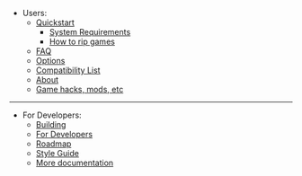   * Users:
    * [Quickstart](https://github.com/xenia-project/xenia/wiki/Quickstart)
      * [System Requirements](https://github.com/xenia-project/xenia/wiki/Quickstart#system-requirements)
      * [How to rip games](https://github.com/xenia-project/xenia/wiki/Quickstart#how-to-rip-games)
    * [FAQ](https://github.com/xenia-project/xenia/wiki/FAQ)
    * [Options](https://github.com/xenia-project/xenia/wiki/Options)
    * [Compatibility List](https://github.com/xenia-project/game-compatibility/issues)
    * [About](https://github.com/xenia-project/xenia/wiki/About)
    * [Game hacks, mods, etc](https://github.com/xenia-project/xenia/wiki/Game-hacks,-mods,-etc)
---
  * For Developers:
    * [Building](https://github.com/xenia-project/xenia/blob/master/docs/building.md)
    * [For Developers](https://github.com/xenia-project/xenia/wiki/For-Developers)
    * [Roadmap](https://github.com/xenia-project/xenia/wiki/Roadmap)
    * [Style Guide](https://github.com/xenia-project/xenia/blob/master/docs/style_guide.md)
    * [More documentation](https://github.com/xenia-project/xenia/tree/master/docs)